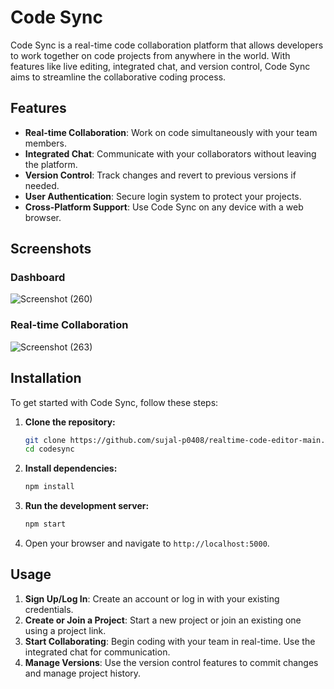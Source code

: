 # Code Sync

Code Sync is a real-time code collaboration platform that allows developers to work together on code projects from anywhere in the world. With features like live editing, integrated chat, and version control, Code Sync aims to streamline the collaborative coding process.

## Features

- **Real-time Collaboration**: Work on code simultaneously with your team members.
- **Integrated Chat**: Communicate with your collaborators without leaving the platform.
- **Version Control**: Track changes and revert to previous versions if needed.
- **User Authentication**: Secure login system to protect your projects.
- **Cross-Platform Support**: Use Code Sync on any device with a web browser.

## Screenshots

### Dashboard
![Screenshot (260)](https://github.com/user-attachments/assets/bf0cd850-11c7-43f8-8da8-051a03556443)


### Real-time Collaboration
![Screenshot (263)](https://github.com/user-attachments/assets/118f0426-5e86-4d23-bb5f-11bb0d3854c0)



## Installation

To get started with Code Sync, follow these steps:

1. **Clone the repository:**
   ```bash
   git clone https://github.com/sujal-p0408/realtime-code-editor-main.git
   cd codesync
   ```

2. **Install dependencies:**
   ```bash
   npm install
   ```

3. **Run the development server:**
   ```bash
   npm start
   ```

4. Open your browser and navigate to `http://localhost:5000`.

## Usage

1. **Sign Up/Log In**: Create an account or log in with your existing credentials.
2. **Create or Join a Project**: Start a new project or join an existing one using a project link.
3. **Start Collaborating**: Begin coding with your team in real-time. Use the integrated chat for communication.
4. **Manage Versions**: Use the version control features to commit changes and manage project history.
